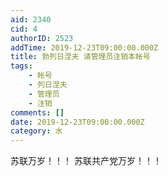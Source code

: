 ```yaml
---
aid: 2340
cid: 4
authorID: 2523
addTime: 2019-12-23T09:00:00.000Z
title: 勃列日涅夫 请管理员注销本帐号
tags:
    - 帐号
    - 列日涅夫
    - 管理员
    - 注销
comments: []
date: 2019-12-23T09:00:00.000Z
category: 水
---
```


苏联万岁！！！ 苏联共产党万岁！！！
